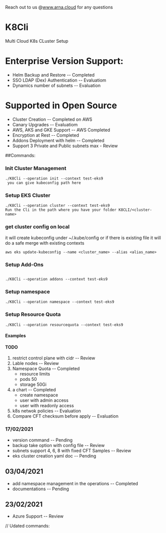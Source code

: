 Reach out to us @www.arna.cloud for any questions

# K8Cli
Multi Cloud K8s CLuster Setup


# Enterprise Version Support:
* Helm Backup and Restore       -- Completed
* SSO LDAP (Dex) Authentication -- Evaluatiom
* Dynamics number of subnets    -- Evaluation


# Supported in Open Source 
* Cluster Creation              -- Completed on AWS
* Canary Upgrades               -- Evaluatiom
* AWS, AKS and GKE Support      -- AWS Completed
* Encryption at Rest            -- Completed
* Addons Deployment with helm   -- Completed
* Support 3 Private and Public subnets max - Review

##Commands:
### Init Cluster Management
```
./K8Cli --operation init --context test-eks9
 you can give kubeconfig path here 
```

### Setup EKS Cluster
```
./K8Cli --operation cluster --context test-eks9
Run the Cli in the path where you have your folder K8CLI/<cluster-name>
```
### get cluster config on local
it will create kubeconfig under ~/.kube/config or if there is existing file it will do a safe merge with existing contexts
```
aws eks update-kubeconfig --name <cluster_name> --alias <alias_name>
```

### Setup Add-Ons
```

./K8Cli --operation addons --context test-eks9
``` 

### Setup namespace
```
./K8Cli --operation namespace --context test-eks9
```

### Setup Resource Quota
```
./K8Cli --operation resourcequota --context test-eks9
```

#### Examples

#### TODO
1. restrict control plane with cidr  -- Review
1. Lable nodes                       -- Review
2. Namespace Quota                   -- Completed
   * resource limits
   * pods 50
   * storage 50Gi
3. a chart                           -- Completed
    * create namespace
    * user with admin access
    * user with readonly access
4. k8s netwok policies               -- Evaluation
5. Compare CFT checksum before apply -- Evaluation
    
### 17/02/2021
* version command                       -- Pending
* backup take option with config file   -- Review 
* subnets support 4, 6, 8 with fixed CFT Samples -- Review
* eks cluster creation yaml doc         -- Pending

## 03/04/2021
* add namespace management in the operations -- Completed
* documentations                             -- Pending

## 23/02/2021
* Azure Support                              -- Review


// Udated commands:

